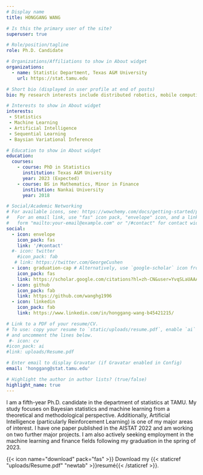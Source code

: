 ```yaml
---
# Display name
title: HONGGANG WANG

# Is this the primary user of the site?
superuser: true

# Role/position/tagline
role: Ph.D. Candidate

# Organizations/Affiliations to show in About widget
organizations:
  - name: Statistic Department, Texas A&M University
    url: https://stat.tamu.edu

# Short bio (displayed in user profile at end of posts)
bio: My research interests include distributed robotics, mobile computing and programmable matter.

# Interests to show in About widget
interests:
 - Statistics
 - Machine Learning
 - Artificial Intelligence
 - Sequential Learning
 - Baysian Variational Inference

# Education to show in About widget
education:
  courses:
    - course: PhD in Statistics
      institution: Texas A&M University
      year: 2023 (Expected)
    - course: BS in Mathematics, Minor in Finance
      institution: Nankai University
      year: 2018

# Social/Academic Networking
# For available icons, see: https://wowchemy.com/docs/getting-started/page-builder/#icons
#   For an email link, use "fas" icon pack, "envelope" icon, and a link in the
#   form "mailto:your-email@example.com" or "/#contact" for contact widget.
social:
  - icon: envelope
    icon_pack: fas
    link: '/#contact'
  #- icon: twitter
    #icon_pack: fab
   # link: https://twitter.com/GeorgeCushen
  - icon: graduation-cap # Alternatively, use `google-scholar` icon from `ai` icon pack
    icon_pack: fas
    link: https://scholar.google.com/citations?hl=zh-CN&user=YvqSLaUAAAAJ
  - icon: github
    icon_pack: fab
    link: https://github.com/wanghg1996
  - icon: linkedin
    icon_pack: fab
    link: https://www.linkedin.com/in/honggang-wang-b45421215/

# Link to a PDF of your resume/CV.
# To use: copy your resume to `static/uploads/resume.pdf`, enable `ai` icons in `params.toml`,
# and uncomment the lines below.
 #- icon: cv
#icon_pack: ai
#link: uploads/Resume.pdf

# Enter email to display Gravatar (if Gravatar enabled in Config)
email: 'honggang@stat.tamu.edu'

# Highlight the author in author lists? (true/false)
highlight_name: true
---
```


I am a fifth-year Ph.D. candidate in the department of statistics at TAMU. My study focuses on Bayesian statistics and machine learning from a theoretical and methodological perspective. Additionally, Artificial Intelligence (particularly Reinforcement Learning) is one of my major areas of interest. I have one paper published in the AISTAT 2022 and am working on two further major projects. I am also actively seeking employment in the machine learning and finance fields following my graduation in the spring of 2023.


{{< icon name="download" pack="fas" >}} Download my {{< staticref "uploads/Resume.pdf" "newtab" >}}resumé{{< /staticref >}}.
